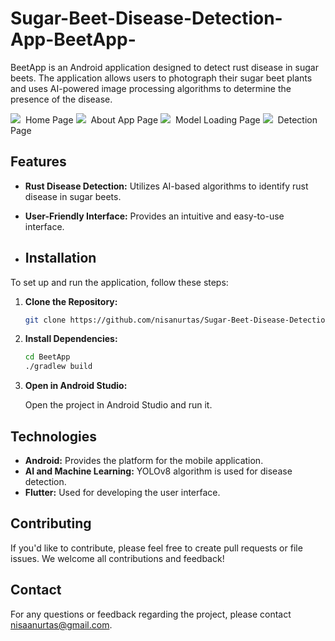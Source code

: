 # Sugar-Beet-Disease-Detection-App-BeetApp-

BeetApp is an Android application designed to detect rust disease in sugar beets. The application allows users to photograph their sugar beet plants and uses AI-powered image processing algorithms to determine the presence of the disease.

<img src= https://github.com/user-attachments/assets/d968c0ed-d6f4-4049-acb4-2cd16b595753)>&nbsp;
Home Page
<img src=https://github.com/user-attachments/assets/b117b6f2-29ae-4a6f-8b50-d20c813813aa)>&nbsp;
About App Page
<img src=https://github.com/user-attachments/assets/1d48a301-c956-4d15-ba86-b9ad9e35104f>&nbsp;
Model Loading Page
<img src=https://github.com/user-attachments/assets/8cc69380-3d9f-44c5-92db-1fa60448a888)>&nbsp;
Detection Page







## Features

- **Rust Disease Detection:** Utilizes AI-based algorithms to identify rust disease in sugar beets.
- **User-Friendly Interface:** Provides an intuitive and easy-to-use interface.

- ## Installation

To set up and run the application, follow these steps:

1. **Clone the Repository:**
    ```sh
    git clone https://github.com/nisanurtas/Sugar-Beet-Disease-Detection-App-BeetApp-.git
    ```


2. **Install Dependencies:**

    ```sh
    cd BeetApp
    ./gradlew build
    ```

3. **Open in Android Studio:**

    Open the project in Android Studio and run it.


## Technologies

- **Android:** Provides the platform for the mobile application.
- **AI and Machine Learning:** YOLOv8 algorithm is used for disease detection.
- **Flutter:** Used for developing the user interface.

## Contributing

If you'd like to contribute, please feel free to create pull requests or file issues. We welcome all contributions and feedback!


## Contact

For any questions or feedback regarding the project, please contact [nisaanurtas@gmail.com](mailto:nisaanurtas@gmail.com).

